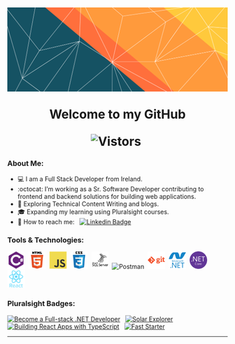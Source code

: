 
<h1 align=center>
  <img src="./cover-image.png" title="Cover" alt="Cover-Image"/>
  <p>Welcome to my GitHub</p>
  <img src="https://visitor-badge.laobi.icu/badge?page_id=PhilipMurray" title="Vistors" alt="Vistors" />&nbsp;
</h1>

### About Me: 
- 💻 I am a Full Stack Developer from Ireland.
- :octocat: I’m working as a Sr. Software Developer contributing to frontend and backend solutions for building web applications.
- 👀 Exploring Technical Content Writing and blogs.
- 🎓 Expanding my learning using Pluralsight courses.
- 📧 How to reach me: &nbsp; [![Linkedin Badge](https://img.shields.io/badge/-Philip%20Murray-blue?style=flat&logo=Linkedin&logoColor=white)][1]

### Tools & Technologies:
<img src="https://github.com/devicons/devicon/blob/master/icons/csharp/csharp-plain.svg" title="CSharp" alt="CSharp" width="40" height="40"/>&nbsp;
<img src="https://github.com/devicons/devicon/blob/master/icons/html5/html5-original-wordmark.svg" title="html5" alt="html5" width="40" height="40"/>&nbsp;
<img src="https://github.com/devicons/devicon/blob/master/icons/javascript/javascript-original.svg" title="JavaScript" alt="JavaScript" width="40" height="40"/>&nbsp;
<img src="https://github.com/devicons/devicon/blob/master/icons/css3/css3-original-wordmark.svg" title="CSS3" alt="CSS3" width="40" height="40"/>&nbsp;
<img src="https://github.com/devicons/devicon/blob/master/icons/microsoftsqlserver/microsoftsqlserver-plain-wordmark.svg" title="Microsoft-SQL-Server" alt="Microsoft-SQL-Server" width="40" height="40"/>&nbsp;
<img src="https://www.vectorlogo.zone/logos/getpostman/getpostman-icon.svg" title="Postman"  alt="Postman" width="40" height="40"/>&nbsp;
<img src="https://github.com/devicons/devicon/blob/master/icons/git/git-plain-wordmark.svg" title="Git" alt="Git" width="40" height="40"/>&nbsp;
<img src="https://github.com/devicons/devicon/blob/master/icons/dot-net/dot-net-plain-wordmark.svg" title=".NET" alt=".NET" width="40" height="40"/>&nbsp;
<img src="https://github.com/devicons/devicon/blob/master/icons/dotnetcore/dotnetcore-original.svg" title="NET%20Core" alt="NET%20Core" width="40" height="40"/>&nbsp;
<img src="https://github.com/devicons/devicon/blob/master/icons/react/react-original-wordmark.svg" title="React" alt="React" width="40" height="40"/>&nbsp;

### Pluralsight Badges:
[<img src="https://pluralsight2.imgix.net/achievements/assets/badges/content-completion/courses/development/beginner/enabled-light.f229e9.png" title="Become a Full-stack .NET Developer" alt="Become a Full-stack .NET Developer" width="40" height="40"/>][2 .NET Developer]&nbsp;&nbsp;
[<img src="https://pluralsight2.imgix.net/achievements/assets/badges/solar-explorer/enabled-light.58e432.png" title="Solar Explorer" alt="Solar Explorer" width="40" height="40"/>][3 Solar Explorer]&nbsp;&nbsp;
[<img src="https://pluralsight2.imgix.net/achievements/assets/badges/content-completion/courses/development/intermediate/enabled-light.a66df9.png" title="Building React Apps with TypeScript" alt="Building React Apps with TypeScript" width="40" height="40"/>][4 Building React Apps with TypeScript]&nbsp;&nbsp;
[<img src="https://pluralsight2.imgix.net/achievements/assets/badges/2022/viewtime-5-min-2022/enabled-light.bd9dd1.png" title="Fast Starter" alt="Fast Starter" width="40" height="40"/>][5 Fast Starter]&nbsp;&nbsp;

---
<!---Links:-->
[1]: https://www.linkedin.com/in/philipsmurray/
[2 .NET Developer]: https://app.pluralsight.com/achievements/share/dca96335-cebb-41e6-9150-5daf1ea92197
[3 Solar Explorer]: https://app.pluralsight.com/achievements/share/9effe35a-edd2-46b5-b21c-cb5a82e32298
[4 Building React Apps with TypeScript]: https://app.pluralsight.com/achievements/share/dde2c21c-d895-48e3-881b-844121141c04
[5 Fast Starter]: https://app.pluralsight.com/achievements/share/606143a4-53d6-4992-9cfa-f0b23dfd7e14
[pluralsight handle 1]: d135e338-cd02-4027-b38a-9a93a9648345
[pluralsight handle 2]: 0ba079ad-d0ea-46a6-84e1-f15538a9fe90
